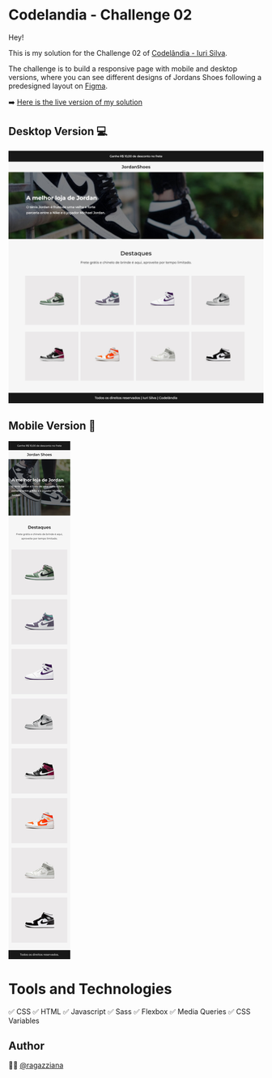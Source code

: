 # Codelandia - Challenge 02

Hey!

This is my solution for the Challenge 02 of  [Codelândia - Iuri Silva](https://discord.com/channels/853354677411905578/855846897854971914). 

The challenge is to build a responsive page with mobile and desktop versions, where you can see different designs of Jordans Shoes following a predesigned layout on [Figma](https://www.figma.com/file/Yb9IBH56g7T1hdIyZ3BMNO/Codel%C3%A2ndia-Desafios?node-id=1883:2).

➡️ [Here is the live version of my solution](https://ragazziana.github.io/jordan-project/)

## Desktop Version 💻

![Desktop Version](https://github.com/ragazziana/jordan-project/blob/main/design/Index%20-%20%20-%202022-07-27%20at%201.14.22%20PM.jpg?raw=true)

## Mobile Version 📱
![Desktop Version](https://github.com/ragazziana/jordan-project/blob/main/design/Shop%20-%20Home%20(Mobile).png?raw=true)

# Tools and Technologies

✅ CSS
✅ HTML
✅ Javascript
✅ Sass
✅ Flexbox
✅ Media Queries
✅ CSS Variables

## Author
👩‍💻  [@ragazziana](https://github.com/ragazziana)
